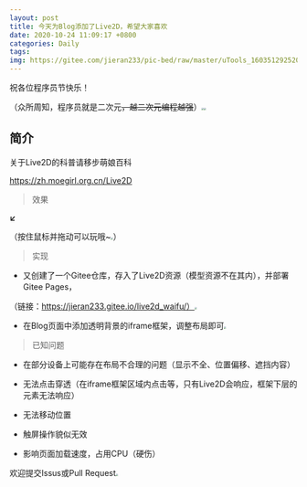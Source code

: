 ```yaml
---
layout: post
title: 今天为Blog添加了Live2D，希望大家喜欢
date: 2020-10-24 11:09:17 +0800
categories: Daily
tags: 
img: https://gitee.com/jieran233/pic-bed/raw/master/uTools_1603512925203.png
---
```

祝各位程序员节快乐！

（众所周知，程序员就是二次元~~，越二次元编程越强~~）<img src="https://gitee.com/jieran233/pic-bed/raw/master/coolapk_emotion_64_shounuehuaji.png" style="zoom:25%;" /><img src="https://gitee.com/jieran233/pic-bed/raw/master/coolapk_emotion_37_doge.png" style="zoom:25%;" />



## 简介

关于Live2D的科普请移步萌娘百科

https://zh.moegirl.org.cn/Live2D

> 效果

**↙**

（按住鼠标并拖动可以玩哦~<img src="https://gitee.com/jieran233/pic-bed/raw/master/coolapk_emotion_64_shounuehuaji.png" style="zoom:25%;" />）

> 实现

- 又创建了一个Gitee仓库，存入了Live2D资源（模型资源不在其内），并部署Gitee Pages，

（链接：https://jieran233.gitee.io/live2d_waifu/）<img src="https://gitee.com/jieran233/pic-bed/raw/master/coolapk_emotion_37_doge.png" style="zoom:25%;" />

- 在Blog页面中添加透明背景的iframe框架，调整布局即可<img src="https://gitee.com/jieran233/pic-bed/raw/master/coolapk_emotion_37_doge.png" style="zoom:25%;" />

> 已知问题

- 在部分设备上可能存在布局不合理的问题（显示不全、位置偏移、遮挡内容）
- 无法点击穿透（在iframe框架区域内点击等，只有Live2D会响应，框架下层的元素无法响应）
- 无法移动位置
- 触屏操作貌似无效

- 影响页面加载速度，占用CPU（硬伤）

欢迎提交Issus或Pull Request<img src="https://gitee.com/jieran233/pic-bed/raw/master/coolapk_emotion_64_shounuehuaji.png" style="zoom:25%;" />

